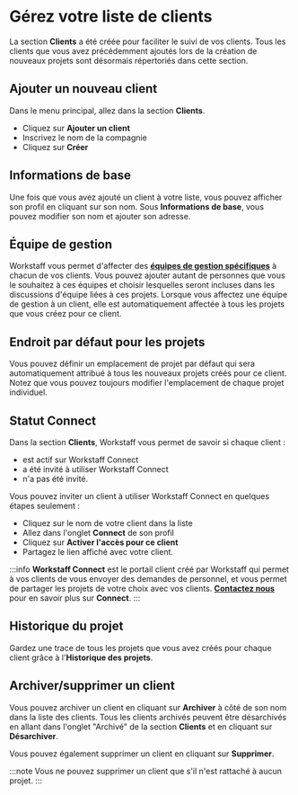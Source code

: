 # Gérez votre liste de clients

La section **Clients** a été créée pour faciliter le suivi de vos clients.
Tous les clients que vous avez précédemment ajoutés lors de la création de nouveaux projets sont désormais répertoriés dans cette section.

## Ajouter un nouveau client
Dans le menu principal, allez dans la section **Clients**.
- Cliquez sur **Ajouter un client**
- Inscrivez le nom de la compagnie
- Cliquez sur **Créer**

## Informations de base
Une fois que vous avez ajouté un client à votre liste, vous pouvez afficher son profil en cliquant sur son nom.
Sous **Informations de base**, vous pouvez modifier son nom et ajouter son adresse.

## Équipe de gestion
Workstaff vous permet d'affecter des [**équipes de gestion spécifiques**](https://help.workstaff.app/fr/docs/managers/scheduling/management-teams/) à chacun de vos clients. Vous pouvez ajouter autant de personnes que vous le souhaitez à ces équipes et choisir lesquelles seront incluses dans les discussions d'équipe liées à ces projets. Lorsque vous affectez une équipe de gestion à un client, elle est automatiquement affectée à tous les projets que vous créez pour ce client.


## Endroit par défaut pour les projets
Vous pouvez définir un emplacement de projet par défaut qui sera automatiquement attribué à tous les nouveaux projets créés pour ce client. Notez que vous pouvez toujours modifier l'emplacement de chaque projet individuel.

## Statut Connect
Dans la section **Clients**, Workstaff vous permet de savoir si chaque client :
- est actif sur Workstaff Connect
- a été invité à utiliser Workstaff Connect
- n'a pas été invité.

Vous pouvez inviter un client à utiliser Workstaff Connect en quelques étapes seulement :
- Cliquez sur le nom de votre client dans la liste
- Allez dans l'onglet **Connect** de son profil
- Cliquez sur **Activer l'accès pour ce client**
- Partagez le lien affiché avec votre client.

:::info
**Workstaff Connect** est le portail client créé par Workstaff qui permet à vos clients de vous envoyer des demandes de personnel, et vous permet de partager les projets de votre choix avec vos clients. [**Contactez nous**](mailto:support@workstaff.app) pour en savoir plus sur **Connect**.
:::

## Historique du projet
Gardez une trace de tous les projets que vous avez créés pour chaque client grâce à l'**Historique des projets**.

## Archiver/supprimer un client
Vous pouvez archiver un client en cliquant sur **Archiver** à côté de son nom dans la liste des clients.
Tous les clients archivés peuvent être désarchivés en allant dans l'onglet "Archivé" de la section **Clients** et en cliquant sur **Désarchiver**.

Vous pouvez également supprimer un client en cliquant sur **Supprimer**.

:::note
Vous ne pouvez supprimer un client que s'il n'est rattaché à aucun projet.
:::

